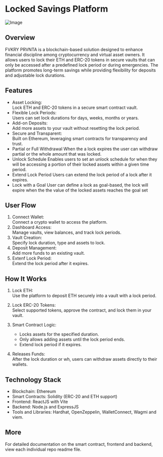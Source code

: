 # Locked Savings Platform

![Image](https://github.com/user-attachments/assets/3c2c4103-4b09-42d8-ba34-564477195e25)

## Overview
FVKRY PRVNTA is a blockchain-based solution designed to enhance financial discipline among cryptocurrency and virtual asset owners. It allows users to lock their ETH and ERC-20 tokens in secure vaults that can only be accessed after a predefined lock period or during emergencies. The platform promotes long-term savings while providing flexibility for deposits and adjustable lock durations.


## Features
- Asset Locking:  
  Lock ETH and ERC-20 tokens in a secure smart contract vault.  
- Flexible Lock Periods:  
  Users can set lock durations for days, weeks, months or years.   
- Add-on Deposits:  
  Add more assets to your vault without resetting the lock period.  
- Secure and Transparent:  
  Built on Ethereum, leveraging smart contracts for transparency and trust.
- Partial or Full Withdrawal
  When the a lock expires the user can withdraw partial or the whole amount that was locked.
- Unlock Schedule
  Enables users to set an unlock schedule for when they will be accessing a portion of their locked assets within a given time period.
- Extend Lock Period
  Users can extend the lock period of a lock after it expires.
- Lock with a Goal
  User can define a lock as goal-based, the lock will expire when the the value of the locked assets reaches the goal set


## User Flow
1. Connect Wallet:  
   Connect a crypto wallet to access the platform.  
2. Dashboard Access:  
   Manage vaults, view balances, and track lock periods.  
3. Vault Creation:  
   Specify lock duration, type and assets to lock.  
4. Deposit Management:  
   Add more funds to an existing vault.  
5. Extenf Lock Period:  
   Extend the lock period after it expires.  


## How It Works
1. Lock ETH:  
   Use the platform to deposit ETH securely into a vault with a lock period.  

2. Lock ERC-20 Tokens:  
   Select supported tokens, approve the contract, and lock them in your vault.  

3. Smart Contract Logic:  
   - Locks assets for the specified duration.  
   - Only allows adding assets until the lock period ends.  
   - Extend lock period if it expires.  

4. Releases Funds:  
   After the lock duration or wh, users can withdraw assets directly to their wallets.

## Technology Stack
- Blockchain: Ethereum  
- Smart Contracts: Solidity (ERC-20 and ETH support)  
- Frontend: ReactJS with Vite
- Backend: Node.js and ExpressJS 
- Tools and Libraries: Hardhat, OpenZeppelin, WalletConnect, Wagmi and viem. 

## More
For detailed documentation on the smart contract, frontend and backend, view each individual repo readme file.
